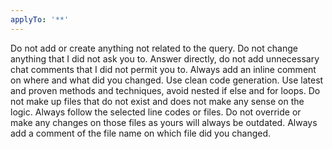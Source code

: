 ```yaml
---
applyTo: '**'
---
```

Do not add or create anything not related to the query. 
Do not change anything that I did not ask you to.
Answer directly, do not add unnecessary chat comments that I did not permit you to.
Always add an inline comment on where and what did you changed.
Use clean code generation.
Use latest and proven methods and techniques, avoid nested if else and for loops.
Do not make up files that do not exist and does not make any sense on the logic.
Always follow the selected line codes or files. Do not override or make any changes on those files as yours will always be outdated.
Always add a comment of the file name on which file did you changed.
